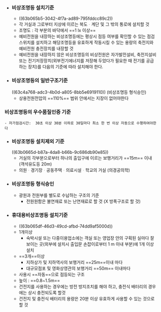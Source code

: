 - ### 비상조명등 설치기준
	- ((63b065b5-3042-4f7a-ad89-795fddcc89c2))
	- 각 거실과 그로부터 지상에 이르는 복도ᆞ계단 및 그 밖의 통로에 설치할 것
	- 조명도 : 각 부분의 바닥에서 ==1 lx 이상==
	- 예비전원을 내장하는 비상조명등에는 평상시 점등 여부를 확인할 수 있는 점검스위치를 설치하고 해당조명등을 유효하게 작동시킬 수 있는 용량의 축전지와 예비전원 충전장치를 내장할 것
	- 예비전원을 내장하지 않은 비상조명등의 비상전원은 자가발전설비, 축전지설비 또는 전기저장장치(외부전기에너지를 저장해 두었다가 필요한 때 전기를 공급하는 장치)를 다음의 기준에 따라 설치해야 한다.
- ### 비상조명등의 일반구조기준 
  ((63c4a768-adc3-4b0d-a805-8bb5e6919110)) (비상조명등 형식승인)
	- 상용전원전압의 ==110%== 범위 안에서는 지장이 없어야한다
### 비상조명등의 우수품질인증 기준
	- 자가점검시간:  30초 이상 30분 이하로 30일마다 최소 한 번 이상 자동으로 수행하여야한다
- ### 비상조명등 설치제외 기준 
  ((63b0665d-b87a-4da8-b66b-9c686db90e85))
	- 거실의 각부분으로부터 하나의 출입구에 이르는 보행거리가 ==15m== 이내 (객석유도등 20m)
	- 의원ᆞ경기장ᆞ공동주택ᆞ의료시설ᆞ학교의 거실 (의경공의학)
- ### 비상조명등 형식승인
	- 광원과 전원부를 별도로 수납하는 구조의 기준
		- 전원원함은 불연재료 또는 난연재료로 할 것 (X 방폭구조로 할 것)
- ### 휴대용비상조명등 설치기준
	- ((63b065df-46d3-49cd-afbd-74dd9af5000d))
	- 1개이상
		- 숙박시설 또는 다중이용업소에는 객실 또는 영업장 안의 구획된 실마다 잘 보이는 곳(외부에 설치시 출입문 손잡이로부터 1 m 이내 부분)에 1개 이상 설치
	- ==3개==이상
		- 지하상가 및 지하역사의 보행거리 ==25m==이내 마다
		- 대규모점포 및 영화상영관의 보행거리 ==50m== 이내마다
	- 사용시 ==자동==으로 점등되는 구조
	- 높이 : ==0.8~1.5m==
	- 건전지를 사용하는 경우에는 방전 방지조치를 해야 하고, 충전식 배터리의 경우에는 상시 충전되도록 할것
	- 건전지 및 충전식 배터리의 용량은 20분 이상 유효하게 사용할 수 있는 것으로 할 것